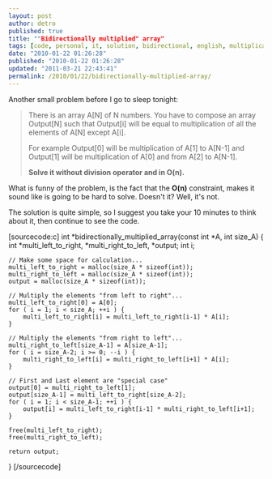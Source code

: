 ```yaml
---
layout: post
author: detro
published: true
title: ""Bidirectionally multiplied" array"
tags: [code, personal, it, solution, bidirectional, english, multiplication, array, problem, simple]
date: "2010-01-22 01:26:28"
published: "2010-01-22 01:26:28"
updated: "2011-03-21 22:43:41"
permalink: /2010/01/22/bidirectionally-multiplied-array/
---
```


Another small problem before I go to sleep tonight:
<blockquote>
There is an array A[N] of N numbers.
You have to compose an array Output[N] such that Output[i] will be equal
to multiplication of all the elements of A[N] except A[i].

For example Output[0] will be multiplication of A[1] to A[N-1] and Output[1]
will be multiplication of A[0] and from A[2] to A[N-1].

<strong>Solve it without division operator and in O(n).</strong>
</blockquote>

What is funny of the problem, is the fact that the <strong>O(n)</strong> constraint, makes it sound like is going to be hard to solve. Doesn't it? Well, it's not.

The solution is quite simple, so I suggest you take your 10 minutes to think about it, then continue to see the code.

[sourcecode:c]
int *bidirectionally_multiplied_array(const int *A, int size_A) {
    int *multi_left_to_right, *multi_right_to_left, *output;
    int i;
    
    // Make some space for calculation...
    multi_left_to_right = malloc(size_A * sizeof(int));
    multi_right_to_left = malloc(size_A * sizeof(int));
    output = malloc(size_A * sizeof(int));
    
    // Multiply the elements "from left to right"...
    multi_left_to_right[0] = A[0];
    for ( i = 1; i < size_A; ++i ) {
        multi_left_to_right[i] = multi_left_to_right[i-1] * A[i];
    }
    
    // Multiply the elements "from right to left"...
    multi_right_to_left[size_A-1] = A[size_A-1];
    for ( i = size_A-2; i >= 0; --i ) {
        multi_right_to_left[i] = multi_right_to_left[i+1] * A[i];
    }
    
    // First and Last element are "special case"
    output[0] = multi_right_to_left[1];
    output[size_A-1] = multi_left_to_right[size_A-2];
    for ( i = 1; i < size_A-1; ++i ) {
        output[i] = multi_left_to_right[i-1] * multi_right_to_left[i+1];
    }
    
    free(multi_left_to_right);
    free(multi_right_to_left);
    
    return output;
}
[/sourcecode]

